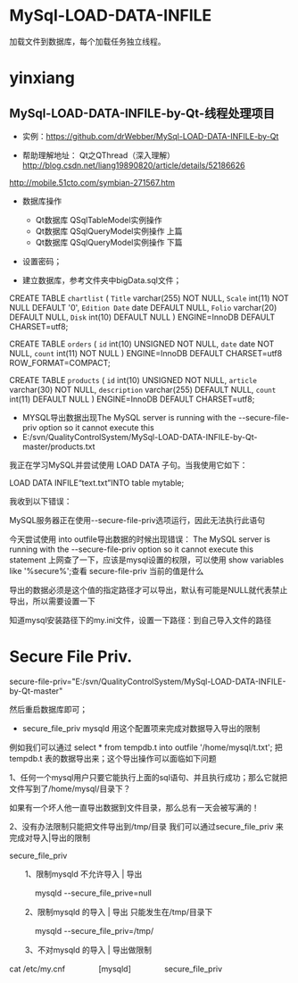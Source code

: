 # MySql-LOAD-DATA-INFILE
加载文件到数据库，每个加载任务独立线程。

# yinxiang
## MySql-LOAD-DATA-INFILE-by-Qt-线程处理项目

- 实例：https://github.com/drWebber/MySql-LOAD-DATA-INFILE-by-Qt

- 帮助理解地址： Qt之QThread（深入理解） http://blog.csdn.net/liang19890820/article/details/52186626

http://mobile.51cto.com/symbian-271567.htm

- 数据库操作
    - Qt数据库 QSqlTableModel实例操作
    - Qt数据库 QSqlQueryModel实例操作 上篇
    - Qt数据库 QSqlQueryModel实例操作 下篇

- 设置密码；

- 建立数据库，参考文件夹中bigData.sql文件；

CREATE TABLE `chartlist` (
  `Title` varchar(255) NOT NULL,
  `Scale` int(11) NOT NULL DEFAULT '0',
  `Edition Date` date DEFAULT NULL,
  `Folio` varchar(20) DEFAULT NULL,
  `Disk` int(10) DEFAULT NULL
) ENGINE=InnoDB DEFAULT CHARSET=utf8;

CREATE TABLE `orders` (
  `id` int(10) UNSIGNED NOT NULL,
  `date` date NOT NULL,
  `count` int(11) NOT NULL
) ENGINE=InnoDB DEFAULT CHARSET=utf8 ROW_FORMAT=COMPACT;

CREATE TABLE `products` (
  `id` int(10) UNSIGNED NOT NULL,
  `article` varchar(30) NOT NULL,
  `description` varchar(255) DEFAULT NULL,
  `count` int(11) DEFAULT NULL
) ENGINE=InnoDB DEFAULT CHARSET=utf8;

- MYSQL导出数据出现The MySQL server is running with the --secure-file-priv option so it cannot execute this
- E:/svn/QualityControlSystem/MySql-LOAD-DATA-INFILE-by-Qt-master/products.txt

我正在学习MySQL并尝试使用 LOAD DATA 子句。当我使用它如下：

  LOAD DATA INFILE“text.txt”INTO table mytable;

我收到以下错误：

MySQL服务器正在使用--secure-file-priv选项运行，因此无法执行此语句

今天尝试使用 into outfile导出数据的时候出现错误：
The MySQL server is running with the --secure-file-priv option so it cannot execute this statement
上网查了一下，应该是mysql设置的权限，可以使用
show variables like '%secure%';查看 secure-file-priv 当前的值是什么

导出的数据必须是这个值的指定路径才可以导出，默认有可能是NULL就代表禁止导出，所以需要设置一下

知道mysql安装路径下的my.ini文件，设置一下路径：到自己导入文件的路径

# Secure File Priv.
secure-file-priv="E:/svn/QualityControlSystem/MySql-LOAD-DATA-INFILE-by-Qt-master"

然后重启数据库即可；

- secure_file_priv mysqld 用这个配置项来完成对数据导入导出的限制

例如我们可以通过 select * from tempdb.t into outfile '/home/mysql/t.txt'; 把tempdb.t 表的数据导出来；这个导出操作可以面临如下问题

1、任何一个mysql用户只要它能执行上面的sql语句、并且执行成功；那么它就把文件写到了/home/mysql/目录下？

  如果有一个坏人他一直导出数据到文件目录，那么总有一天会被写满的！

2、没有办法限制只能把文件导出到/tmp/目录
我们可以通过secure_file_priv 来完成对导入|导出的限制

secure_file_priv

　　1、限制mysqld 不允许导入 | 导出

　　　 mysqld --secure_file_prive=null

　　2、限制mysqld 的导入 | 导出 只能发生在/tmp/目录下

　　　 mysqld --secure_file_priv=/tmp/

　　3、不对mysqld 的导入 | 导出做限制

cat /etc/my.cnf
　　　　[mysqld]
　　　　secure_file_priv
